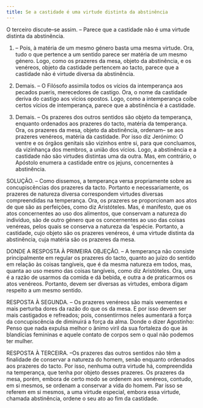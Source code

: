 ```yaml
---
title: Se a castidade é uma virtude distinta da abstinência
---
```


O terceiro discute–se assim. – Parece que a castidade não é uma virtude distinta da abstinência.  

1. – Pois, à matéria de um mesmo género basta uma mesma virtude. Ora, tudo o que pertence a um sentido parece ser matéria de um mesmo género. Logo, como os prazeres da mesa, objeto da abstinência, e os venéreos, objeto da castidade pertencem ao tacto, parece que a castidade não é virtude diversa da abstinência.  

2. Demais. – O Filósofo assimila todos os vícios da intemperança aos pecados pueris, merecedores de castigo. Ora, o nome da castidade deriva do castigo aos vícios opostos. Logo, como a intemperança coíbe certos vícios de intemperança, parece que a abstinência é a castidade.  

3. Demais. – Os prazeres dos outros sentidos são objeto da temperança, enquanto ordenados aos prazeres do tacto, matéria da temperança. Ora, os prazeres da mesa, objeto da abstinência, ordenam– se aos prazeres venéreos, matéria da castidade. Por isso diz Jerónimo: O ventre e os órgãos genitais são vizinhos entre si, para que concluamos, da vizinhança dos membros, a união dos vícios. Logo, a abstinência e a castidade não são virtudes distintas uma da outra.  Mas, em contrário, o Apóstolo enumera a castidade entre os jejuns, concernentes à abstinência.  

SOLUÇÃO. – Como dissemos, a temperança versa propriamente sobre as concupiscências dos prazeres da tacto. Portanto e necessariamente, os prazeres de natureza diversa correspondem virtudes diversas compreendidas na temperança. Ora, os prazeres se proporcionam aos atos de que são as perfeições, como diz Aristóteles. Mas, é manifesto, que os atos concernentes ao uso dos alimentos, que conservam a natureza do indivíduo, são de outro género que os concernentes ao uso das coisas venéreas, pelos quais se conserva a natureza da 'espécie. Portanto, a castidade, cujo objeto são os prazeres venéreos, é uma virtude distinta da abstinência, cuja matéria são os prazeres da mesa.  

DONDE A RESPOSTA À PRIMEIRA OBJEÇÃO. – A temperança não consiste principalmente em regular os prazeres do tacto, quanto ao juízo do sentido em relação às coisas tangíveis, que é da mesma natureza em todos, mas, quanta ao uso mesmo das coisas tangíveis, como diz Aristóteles. Ora, uma é a razão de usarmos da comida e dá bebida, e outra a de praticarmos os atos venéreos. Portanto, devem ser diversas as virtudes, embora digam respeito a um mesmo sentido.  

RESPOSTA À SEGUNDA. – Os prazeres venéreos são mais veementes e mais perturba dores da razão do que os da mesa. E por isso devem ser mais castigados e refreados; pois, consentirmos neles aumentará a força da concupiscência de diminuirá a força da alma. Donde o dizer Agostinho: Penso que nada expulsa melhor o ânimo viril da sua fortaleza do que às blandícias femininas e aquele contato de corpos sem o qual não podemos ter mulher.  

RESPOSTA À TERCEIRA. –Os prazeres das outros sentidos não têm a finalidade de conservar a natureza do homem, senão enquanto ordenados aos prazeres do tacto. Por isso, nenhuma outra virtude há, compreendida na temperança, que tenha por objeto desses prazeres. Os prazeres da mesa, porém, embora de certo modo se ordenem aos venéreos, contudo, em si mesmos, se ordenam a conservar a vida do homem. Par isso se referem em si mesmos, a uma virtude especial, embora essa virtude, chamada abstinência, ordene o seu ato ao fim da castidade.